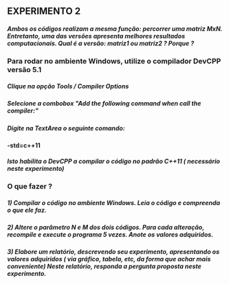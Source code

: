 ## EXPERIMENTO 2

##### Ambos os códigos realizam a mesma função: percorrer uma matriz MxN. Entretanto, uma das versões apresenta melhores resultados computacionais. Qual é a versão: matriz1 ou matriz2 ? Porque ?


### Para rodar no ambiente Windows, utilize o compilador DevCPP versão 5.1

##### Clique na opção Tools / Compiler Options

##### Selecione a combobox "Add the following command when call the compiler:"

##### Digite na TextArea o seguinte comando:
<b>-std=c++11 </b>

##### Isto habilita o DevCPP a compilar o código no padrão C++11 ( necessário neste experimento)

### O que fazer ?

##### 1) Compilar o código no ambiente Windows. Leia o código e compreenda o que ele faz.

##### 2) Altere o parâmetro N e M dos dois códigos. Para cada alteração, recompile e execute o programa 5 vezes. Anote os valores adquiridos.

##### 3) Elabore um relatório, descrevendo seu experimento, apresentando os valores adquiridos ( via gráfico, tabela, etc, da forma que achar mais conveniente) Neste relatório, responda a pergunta proposta neste experimento.
